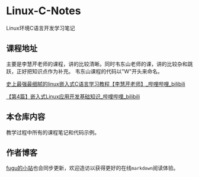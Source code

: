 # Linux-C-Notes
Linux环境C语言开发学习笔记
## 课程地址

主要是李慧芹老师的课程，讲的比较清晰。同时韦东山老师的课，讲的比较杂和跳跃，正好把知识点作为补充。
韦东山课程的代码以"W"开头来命名。

[史上最强最细腻的linux嵌入式C语言学习教程【李慧芹老师】_哔哩哔哩_bilibili](https://www.bilibili.com/video/BV18p4y167Md/?spm_id_from=333.999.0.0&vd_source=4e03f52e94cfa281cde032856b1f93a7)

[【第4篇】嵌入式Linux应用开发基础知识_哔哩哔哩_bilibili](https://www.bilibili.com/video/BV1kk4y117Tu/?spm_id_from=333.1007.top_right_bar_window_custom_collection.content.click&vd_source=4e03f52e94cfa281cde032856b1f93a7)


## 本仓库内容
教学过程中所有的课程笔记和代码示例。

## 作者博客
[fugu的小站](https://lzyyyyyy.fun/index.php/tag/%E6%9D%8E%E6%85%A7%E8%8A%B9/)也会同步更新，欢迎造访以获得更好的在线`markdown`阅读体验。
